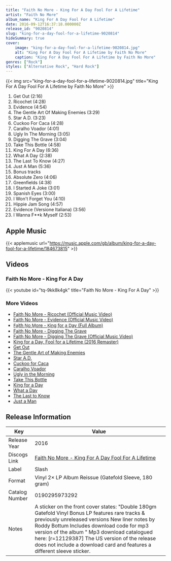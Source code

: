 ```yaml
---
title: "Faith No More - King For A Day Fool For A Lifetime"
artist: "Faith No More"
album_name: "King For A Day Fool For A Lifetime"
date: 2016-09-12T16:37:18.000000Z
release_id: "9020814"
slug: "king-for-a-day-fool-for-a-lifetime-9020814"
hideSummary: true
cover:
    image: "king-for-a-day-fool-for-a-lifetime-9020814.jpg"
    alt: "King For A Day Fool For A Lifetime by Faith No More"
    caption: "King For A Day Fool For A Lifetime by Faith No More"
genres: ["Rock"]
styles: ["Alternative Rock", "Hard Rock"]
---
```


{{< img src="king-for-a-day-fool-for-a-lifetime-9020814.jpg" title="King For A Day Fool For A Lifetime by Faith No More" >}}

<!-- section break -->

1. Get Out		 (2:16)
2. Ricochet (4:28)
3. Evidence (4:54)
4. The Gentle Art Of Making Enemies (3:29)
5. Star A.D. (3:23)
6. Cuckoo For Caca (4:28)
7. Caralho Voador (4:01)
8. Ugly In The Morning (3:05)
9. Digging The Grave (3:04)
10. Take This Bottle (4:58)
11. King For A Day (6:36)
12. What A Day (2:38)
13. The Last To Know (4:27)
14. Just A Man (5:36)
15. Bonus tracks
16. Absolute Zero (4:06)
17. Greenfields (4:38)
18. I Started A Joke (3:01)
19. Spanish Eyes (3:00)
20. I Won't Forget You (4:10)
21. Hippie Jam Song (4:57)
22. Evidence (Versione Italiana) (3:56)
23. I Wanna F**k Myself (2:53)

<!-- section break -->




## Apple Music
{{< applemusic url="https://music.apple.com/gb/album/king-for-a-day-fool-for-a-lifetime/184673815" >}}





## Videos
### Faith No More - King For A Day
{{< youtube id="tq-9kk8k4gk" title="Faith No More - King For A Day" >}}<br>

### More Videos

- [Faith No More - Ricochet (Official Music Video)](https://www.youtube.com/watch?v=BzoDVzO1F9I)
- [Faith No More - Evidence (Official Music Video)](https://www.youtube.com/watch?v=7lvMNLhJrb0)
- [F̲a̲ith N̲o M̲ore - K̲ing f̲or a̲ D̲ay (Full Album)](https://www.youtube.com/watch?v=MYULU2zPMHU)
- [Faith No More - Digging The Grave](https://www.youtube.com/watch?v=mhyzG5nTUH0)
- [Faith No More - Digging The Grave (Official Music Video)](https://www.youtube.com/watch?v=CANh13XKFVk)
- [King for a Day, Fool for a Lifetime (2016 Remaster)](https://www.youtube.com/watch?v=Rb1cld8WtSE)
- [Get Out](https://www.youtube.com/watch?v=FOkh5hxPY6s)
- [The Gentle Art of Making Enemies](https://www.youtube.com/watch?v=l_HtpFAlPWY)
- [Star A.D.](https://www.youtube.com/watch?v=xALb75mMnJ0)
- [Cuckoo for Caca](https://www.youtube.com/watch?v=pPJSHpRhge8)
- [Caralho Voador](https://www.youtube.com/watch?v=tsm9VlnRJdM)
- [Ugly in the Morning](https://www.youtube.com/watch?v=TvfXwv6m1KQ)
- [Take This Bottle](https://www.youtube.com/watch?v=9ImBIsrczFg)
- [King for a Day](https://www.youtube.com/watch?v=vCktbM5Uqk4)
- [What a Day](https://www.youtube.com/watch?v=5ZTcxtQWVNU)
- [The Last to Know](https://www.youtube.com/watch?v=KER-6L5jq40)
- [Just a Man](https://www.youtube.com/watch?v=h5MFFc0xdwg)


## Release Information
|  Key           | Value                                                |
| ---------------| ---------------------------------------------------- |
| Release Year   | 2016                                   |
| Discogs Link   | [Faith No More - King For A Day Fool For A Lifetime](https://www.discogs.com/release/9020814-Faith-No-More-King-For-A-Day-Fool-For-A-Lifetime) |
| Label          | Slash |
| Format         | Vinyl 2× LP Album Reissue (Gatefold Sleeve, 180 gram) |
| Catalog Number | 0190295973292 |
| Notes | A sticker on the front cover states: "Double 180gm Gatefold Vinyl Bonus LP features rare tracks & previously unreleased versions New liner notes by Roddy Bottum Includes download code for mp3 version of the album "  Mp3 download catalogued here: [r=12129387] The US version of the release does not include a download card and features a different sleeve sticker. |